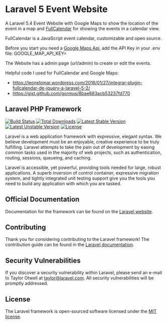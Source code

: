 # Laravel 5 Event Website

A Laravel 5.4 Event Website with Google Maps to show the location of the event in a map and [FullCalendar](https://fullcalendar.io/) for showing the events in a calendar view.

FullCalendar is a JavaScript event calendar, customizable and open source. 

Before you start you need a [Google Maps Api](https://developers.google.com/maps/), add the API Key in your .env file:
GOOGLE_MAP_API_KEY=

The Website has a admin page (url/admin) to create or edit the events. 

Helpful code I used for FullCalendar and Google Maps: 
* https://leonelomar.wordpress.com/2016/01/27/integrar-plugin-fullcalendar-de-jquery-a-laravel-5-2/
* https://gist.github.com/gormus/8bae683acb53237fd770

## Laravel PHP Framework

[![Build Status](https://travis-ci.org/laravel/framework.svg)](https://travis-ci.org/laravel/framework)
[![Total Downloads](https://poser.pugx.org/laravel/framework/d/total.svg)](https://packagist.org/packages/laravel/framework)
[![Latest Stable Version](https://poser.pugx.org/laravel/framework/v/stable.svg)](https://packagist.org/packages/laravel/framework)
[![Latest Unstable Version](https://poser.pugx.org/laravel/framework/v/unstable.svg)](https://packagist.org/packages/laravel/framework)
[![License](https://poser.pugx.org/laravel/framework/license.svg)](https://packagist.org/packages/laravel/framework)

Laravel is a web application framework with expressive, elegant syntax. We believe development must be an enjoyable, creative experience to be truly fulfilling. Laravel attempts to take the pain out of development by easing common tasks used in the majority of web projects, such as authentication, routing, sessions, queueing, and caching.

Laravel is accessible, yet powerful, providing tools needed for large, robust applications. A superb inversion of control container, expressive migration system, and tightly integrated unit testing support give you the tools you need to build any application with which you are tasked.

## Official Documentation

Documentation for the framework can be found on the [Laravel website](http://laravel.com/docs).

## Contributing

Thank you for considering contributing to the Laravel framework! The contribution guide can be found in the [Laravel documentation](http://laravel.com/docs/contributions).

## Security Vulnerabilities

If you discover a security vulnerability within Laravel, please send an e-mail to Taylor Otwell at taylor@laravel.com. All security vulnerabilities will be promptly addressed.

## License

The Laravel framework is open-sourced software licensed under the [MIT license](http://opensource.org/licenses/MIT).

